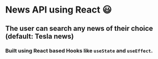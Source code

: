 # News API using React :smiley:

## The user can search any news of their choice (default: Tesla news)

### Built using React based Hooks like `useState` and `useEffect`.
